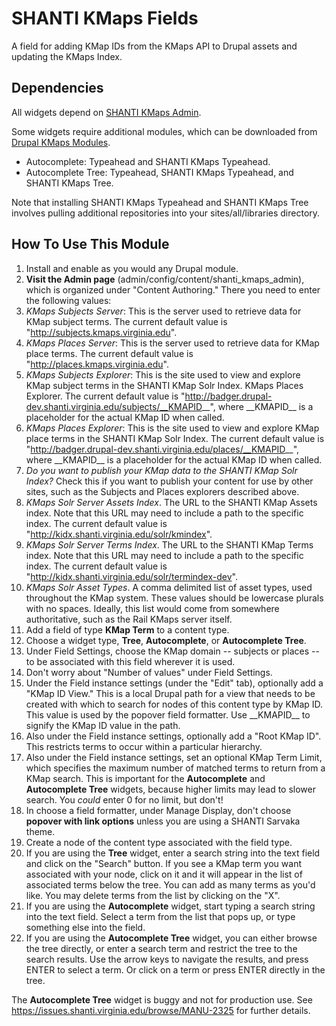 # SHANTI KMaps Fields

A field for adding KMap IDs from the KMaps API to Drupal assets and updating the KMaps Index.

## Dependencies

All widgets depend on [SHANTI KMaps Admin](https://github.com/shanti-uva/drupal_shanti_kmaps_admin]).

Some widgets require additional modules, which can be downloaded from [Drupal KMaps Modules](https://github.com/shanti-uva/drupal_kmaps_modules).
* Autocomplete: Typeahead and SHANTI KMaps Typeahead.
* Autocomplete Tree: Typeahead, SHANTI KMaps Typeahead, and SHANTI KMaps Tree.

Note that installing SHANTI KMaps Typeahead and SHANTI KMaps Tree involves pulling additional repositories into your sites/all/libraries directory.


## How To Use This Module

1. Install and enable as you would any Drupal module.
2. **Visit the Admin page** (admin/config/content/shanti_kmaps_admin), which is organized under "Content Authoring." There you need to enter the following values:
  1. *KMaps Subjects Server*: This is the server used to retrieve data for KMap subject terms. The current default value is "http://subjects.kmaps.virginia.edu".
  2. *KMaps Places Server*: This is the server used to retrieve data for KMap place terms. The current default value is "http://places.kmaps.virginia.edu".
  3. *KMaps Subjects Explorer*: This is the site used to view and explore KMap subject terms in the SHANTI KMap Solr Index.
KMaps Places Explorer. The current default value is "http://badger.drupal-dev.shanti.virginia.edu/subjects/__KMAPID__", where \_\_KMAPID\_\_ is a placeholder for the actual KMap ID when called.
  4. *KMaps Places Explorer*: This is the site used to view and explore KMap place terms in the SHANTI KMap Solr Index. The current default value is "http://badger.drupal-dev.shanti.virginia.edu/places/__KMAPID__", where \_\_KMAPID\_\_ is a placeholder for the actual KMap ID when called.
  5. *Do you want to publish your KMap data to the SHANTI KMap Solr Index?* Check this if you want to publish your content for use by other sites, such as the Subjects and Places explorers described above. 
  6. *KMaps Solr Server Assets Index*. The URL to the SHANTI KMap Assets index. Note that this URL may need to include a path to the specific index. The current default value is "http://kidx.shanti.virginia.edu/solr/kmindex".
  7. *KMaps Solr Server Terms Index*. The URL to the SHANTI KMap Terms index. Note that this URL may need to include a path to the specific index. The current default value is "http://kidx.shanti.virginia.edu/solr/termindex-dev".
  8. *KMaps Solr Asset Types*. A comma delimited list of asset types, used throughout the KMap system. These values should be lowercase plurals with no spaces. Ideally, this list would come from somewhere authoritative, such as the Rail KMaps server itself.
7. Add a field of type **KMap Term** to a content type.
  1. Choose a widget type, **Tree**, **Autocomplete**, or **Autocomplete Tree**.
  2. Under Field Settings, choose the KMap domain -- subjects or places -- to be associated with this field wherever it is used.
  3. Don't worry about "Number of values" under Field Settings.
  3. Under the Field instance settings (under the "Edit" tab), optionally add a "KMap ID View." This is a local Drupal path for a view that needs to be created with which to search for nodes of this content type by KMap ID. This value is used by the popover field formatter. Use \_\_KMAPID\_\_ to signify the KMap ID value in the path.
  3. Also under the Field instance settings, optionally add a "Root KMap ID". This restricts terms to occur within a particular hierarchy.
  2. Also under the Field instance settings, set an optional KMap Term Limit, which specifies the maximum number of matched terms to return from a KMap search. This is important for the **Autocomplete** and **Autocomplete Tree** widgets, because higher limits may lead to slower search. You *could* enter 0 for no limit, but don't!
8. In choose a field formatter, under Manage Display, don't choose **popover with link options** unless you are using a SHANTI Sarvaka theme. 
9. Create a node of the content type associated with the field type. 
10. If you are using the **Tree** widget, enter a search string into the text field and click on the "Search" button. If you see a KMap term you want associated with your node, click on it and it will appear in the list of associated terms below the tree. You can add as many terms as you'd like. You may delete terms from the list by clicking on the "X". 
11. If you are using the **Autocomplete** widget, start typing a search string into the text field. Select a term from the list that pops up, or type something else into the field.
12. If you are using the **Autocomplete Tree** widget, you can either browse the tree directly, or enter a search term and restrict the tree to the search results. Use the arrow keys to navigate the results, and press ENTER to select a term. Or click on a term or press ENTER directly in the tree.

The **Autocomplete Tree** widget is buggy and not for production use. See https://issues.shanti.virginia.edu/browse/MANU-2325 for further details.